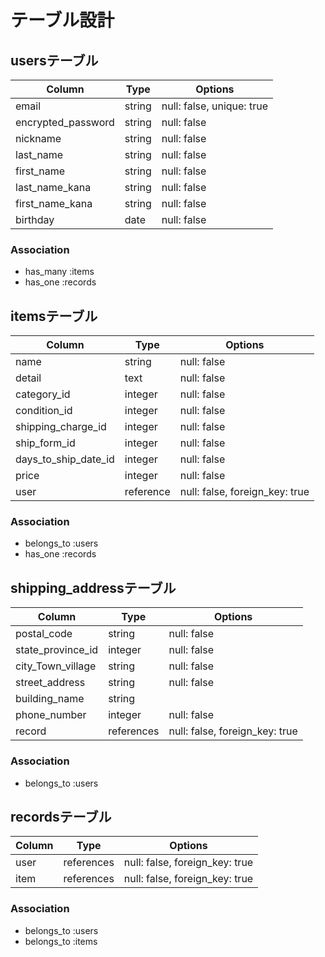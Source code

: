 # テーブル設計

## usersテーブル

| Column             | Type     | Options                   |
| ------------------ | ------   | ------------------------- |
| email              | string   | null: false, unique: true |
| encrypted_password | string   | null: false               |
| nickname           | string   | null: false               |
| last_name          | string   | null: false               |
| first_name         | string   | null: false               |
| last_name_kana     | string   | null: false               |
| first_name_kana    | string   | null: false               |
| birthday           | date     | null: false               |


### Association

- has_many :items
- has_one :records

## itemsテーブル

| Column                | Type        | Options                         |
| --------------------- | ----------- | ------------------------------- |
| name                  | string      | null: false                     |
| detail                | text        | null: false                     |
| category_id           | integer     | null: false                     |
| condition_id          | integer     | null: false                     |
| shipping_charge_id    | integer     | null: false                     |
| ship_form_id          | integer     | null: false                     |
| days_to_ship_date_id  | integer     | null: false                     |
| price                 | integer     | null: false                     |
| user                  | reference   | null: false, foreign_key: true  |


### Association

- belongs_to :users
- has_one :records

## shipping_addressテーブル

| Column             | Type        | Options                         |
| ------------------ | ----------- | ------------------------------- |
| postal_code        | string      | null: false                     |
| state_province_id  | integer     | null: false                     |
| city_Town_village  | string      | null: false                     |
| street_address     | string      | null: false                     |
| building_name      | string      |                                 |
| phone_number       | integer     | null: false                     |
| record             | references  | null: false, foreign_key: true  |


### Association

- belongs_to :users


## recordsテーブル

| Column             | Type        | Options                         |
| ------------------ | ----------- | ------------------------------- |
| user               | references  | null: false, foreign_key: true  |
| item               | references  | null: false, foreign_key: true  |


### Association

- belongs_to :users
- belongs_to :items